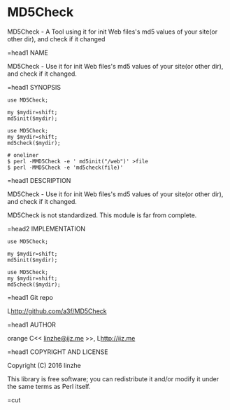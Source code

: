 # MD5Check
MD5Check - A Tool using it for init Web files's md5 values of your site(or other dir), and check if it changed


=head1 NAME
 
MD5Check - Use it for init Web files's md5 values of your site(or other dir), and check if it changed.
 
 
=head1 SYNOPSIS
 
    use MD5Check;
 
    my $mydir=shift;
    md5init($mydir);
 
    use MD5Check;
    my $mydir=shift; 
    md5check($mydir);

    # oneliner
    $ perl -MMD5Check -e ' md5init("/web")' >file
    $ perl -MMD5Check -e 'md5check(file)'
 
=head1 DESCRIPTION
 
MD5Check - Use it for init Web files's md5 values of your site(or other dir), and check if it changed.
 
MD5Check is not standardized. This module is far from complete.
 
 
=head2 IMPLEMENTATION
     
    use MD5Check;
 
    my $mydir=shift;
    md5init($mydir);
 
    use MD5Check;
    my $mydir=shift; 
    md5check($mydir);

=head1 Git repo
 
L<http://github.com/a3f/MD5Check>
 
=head1 AUTHOR
 
orange C<< <linzhe@ijz.me> >>, L<http://ijz.me>
 
=head1 COPYRIGHT AND LICENSE
 
Copyright (C) 2016 linzhe
 
This library is free software; you can redistribute it and/or modify
it under the same terms as Perl itself.
 
 
=cut
